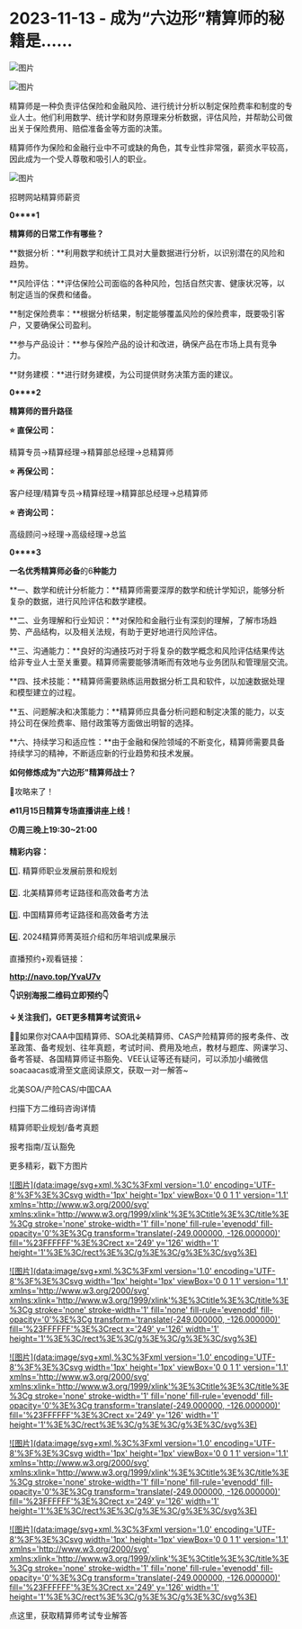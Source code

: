 # 2023-11-13 - 成为“六边形”精算师的秘籍是……

![图片](https://mmbiz.qpic.cn/mmbiz_jpg/mK3FpI9af4kg4PH3You8v1p2s4zAl35ZxNnxg0MdNmVTvH2IJcatox7FnBcNAnYE4JN8ZPBDeK1yLvRwqaptmA/640?wx_fmt=jpeg&tp=webp&wxfrom=5&wx_lazy=1)

![图片](https://mmbiz.qpic.cn/mmbiz_gif/mK3FpI9af4kg4PH3You8v1p2s4zAl35ZQkpnCFrL4sxibTsCHduia44N0WRpw0ibe62rGfxowYB0ZzQROPDAlhh3Q/640?wx_fmt=gif&tp=webp&wxfrom=5&wx_lazy=1)

精算师是一种负责评估保险和金融风险、进行统计分析以制定保险费率和制度的专业人士。他们利用数学、统计学和财务原理来分析数据，评估风险，并帮助公司做出关于保险费用、赔偿准备金等方面的决策。

精算师作为保险和金融行业中不可或缺的角色，其专业性非常强，薪资水平较高，因此成为一个受人尊敬和吸引人的职业。

![图片](https://mmbiz.qpic.cn/sz_mmbiz_png/mK3FpI9af4nmKXkIOYnvhWJic5cga0nbRNXFJt2qn0cDDRmhwkgLUWrib44ypNaPNMYe3XTHMib2rcVpCGrZXGy6Q/640?wx_fmt=png&tp=webp&wxfrom=5&wx_lazy=1)

招聘网站精算师薪资

**0****1**

**精算师的日常工作有哪些？**

**数据分析：**利用数学和统计工具对大量数据进行分析，以识别潜在的风险和趋势。

**风险评估：**评估保险公司面临的各种风险，包括自然灾害、健康状况等，以制定适当的保费和储备。

**制定保险费率：**根据分析结果，制定能够覆盖风险的保险费率，既要吸引客户，又要确保公司盈利。

**参与产品设计：**参与保险产品的设计和改进，确保产品在市场上具有竞争力。

**财务建模：**进行财务建模，为公司提供财务决策方面的建议。

**0****2**

**精算师的晋升路径**

**⭐ 直保公司：**

精算专员→精算经理→精算部总经理→总精算师

**⭐ 再保公司：**

客户经理/精算专员→精算经理→精算部总经理→总精算师

**⭐ 咨询公司：**

高级顾问→经理→高级经理→总监

**0****3**

**一名优秀精算师必备**的6**种能力**

**一、数学和统计分析能力：**精算师需要深厚的数学和统计学知识，能够分析复杂的数据，进行风险评估和数学建模。

**二、业务理解和行业知识：**对保险和金融行业有深刻的理解，了解市场趋势、产品结构，以及相关法规，有助于更好地进行风险评估。

**三、沟通能力：**良好的沟通技巧对于将复杂的数学概念和风险评估结果传达给非专业人士至关重要。精算师需要能够清晰而有效地与业务团队和管理层交流。

**四、技术技能：**精算师需要熟练运用数据分析工具和软件，以加速数据处理和模型建立的过程。

**五、问题解决和决策能力：**精算师应具备分析问题和制定决策的能力，以支持公司在保险费率、赔付政策等方面做出明智的选择。

**六、持续学习和适应性：**由于金融和保险领域的不断变化，精算师需要具备持续学习的精神，不断适应新的行业趋势和技术发展。

**如何修炼成为"六边形"精算师战士？**


👏攻略来了！

**🔥11月15日精算专场直播讲座上线！**

**🕖周三晚上19:30~21:00**

**精彩内容：**

1️⃣. 精算师职业发展前景和规划

2️⃣. 北美精算师考证路径和高效备考方法

3️⃣. 中国精算师考证路径和高效备考方法

4️⃣. 2024精算师菁英班介绍和历年培训成果展示  
  
直播预约+观看链接：

**http://navo.top/YvaU7v**

**👇识别海报二维码立即预约👇**


**↓关注我们，GET更多精算考试资讯↓**

💁‍♀️如果你对CAA中国精算师、SOA北美精算师、CAS产险精算师的报考条件、改革政策、备考规划、往年真题，考试时间、费用及地点，教材与题库、网课学习、备考答疑、各国精算师证书豁免、VEE认证等还有疑问，可以添加小编微信soacaacas或滑至文底阅读原文，获取一对一解答~

北美SOA/产险CAS/中国CAA

扫描下方二维码咨询详情


精算师职业规划/备考真题

报考指南/互认豁免



更多精彩，戳下方图片


[![图片](data:image/svg+xml,%3C%3Fxml version='1.0' encoding='UTF-8'%3F%3E%3Csvg width='1px' height='1px' viewBox='0 0 1 1' version='1.1' xmlns='http://www.w3.org/2000/svg' xmlns:xlink='http://www.w3.org/1999/xlink'%3E%3Ctitle%3E%3C/title%3E%3Cg stroke='none' stroke-width='1' fill='none' fill-rule='evenodd' fill-opacity='0'%3E%3Cg transform='translate(-249.000000, -126.000000)' fill='%23FFFFFF'%3E%3Crect x='249' y='126' width='1' height='1'%3E%3C/rect%3E%3C/g%3E%3C/g%3E%3C/svg%3E)](http://mp.weixin.qq.com/s?__biz=Mzg5ODgxNDE0NQ==&mid=2247496095&idx=1&sn=1652ad043d7583602c430bfc3007aac3&chksm=c05e6831f729e127b771f250531ddbc5e5fa382e199b4a6f49c73a6c8a3b21102ab8fe3e879f&scene=21#wechat_redirect)

[![图片](data:image/svg+xml,%3C%3Fxml version='1.0' encoding='UTF-8'%3F%3E%3Csvg width='1px' height='1px' viewBox='0 0 1 1' version='1.1' xmlns='http://www.w3.org/2000/svg' xmlns:xlink='http://www.w3.org/1999/xlink'%3E%3Ctitle%3E%3C/title%3E%3Cg stroke='none' stroke-width='1' fill='none' fill-rule='evenodd' fill-opacity='0'%3E%3Cg transform='translate(-249.000000, -126.000000)' fill='%23FFFFFF'%3E%3Crect x='249' y='126' width='1' height='1'%3E%3C/rect%3E%3C/g%3E%3C/g%3E%3C/svg%3E)](http://mp.weixin.qq.com/s?__biz=Mzg5ODgxNDE0NQ==&mid=2247493501&idx=1&sn=7620e474746373a659fe5ef89fbb7cd2&chksm=c05e7ed3f729f7c511ae682b3857e983df48e50f8605ed66cb2ef2297a4871ede24978a97033&scene=21#wechat_redirect)

[![图片](data:image/svg+xml,%3C%3Fxml version='1.0' encoding='UTF-8'%3F%3E%3Csvg width='1px' height='1px' viewBox='0 0 1 1' version='1.1' xmlns='http://www.w3.org/2000/svg' xmlns:xlink='http://www.w3.org/1999/xlink'%3E%3Ctitle%3E%3C/title%3E%3Cg stroke='none' stroke-width='1' fill='none' fill-rule='evenodd' fill-opacity='0'%3E%3Cg transform='translate(-249.000000, -126.000000)' fill='%23FFFFFF'%3E%3Crect x='249' y='126' width='1' height='1'%3E%3C/rect%3E%3C/g%3E%3C/g%3E%3C/svg%3E)](http://mp.weixin.qq.com/s?__biz=Mzg5ODgxNDE0NQ==&mid=2247485880&idx=1&sn=0ba2bf0e4451dec32a929e06b118121c&chksm=c05d9016f72a1900fe9894195b322250dec7c7456ca30c5cce94ae6819d30bc65094e2e2719d&scene=21#wechat_redirect)

[![图片](data:image/svg+xml,%3C%3Fxml version='1.0' encoding='UTF-8'%3F%3E%3Csvg width='1px' height='1px' viewBox='0 0 1 1' version='1.1' xmlns='http://www.w3.org/2000/svg' xmlns:xlink='http://www.w3.org/1999/xlink'%3E%3Ctitle%3E%3C/title%3E%3Cg stroke='none' stroke-width='1' fill='none' fill-rule='evenodd' fill-opacity='0'%3E%3Cg transform='translate(-249.000000, -126.000000)' fill='%23FFFFFF'%3E%3Crect x='249' y='126' width='1' height='1'%3E%3C/rect%3E%3C/g%3E%3C/g%3E%3C/svg%3E)](http://mp.weixin.qq.com/s?__biz=Mzg5ODgxNDE0NQ==&mid=2247483716&idx=1&sn=e1df2885756e4f4a72d0567ffa4690bb&chksm=c05d98eaf72a11fca6a29c8eb62754a0b92898373d1de868332308fafe026d4c456fc0f4653f&scene=21#wechat_redirect)

[![图片](data:image/svg+xml,%3C%3Fxml version='1.0' encoding='UTF-8'%3F%3E%3Csvg width='1px' height='1px' viewBox='0 0 1 1' version='1.1' xmlns='http://www.w3.org/2000/svg' xmlns:xlink='http://www.w3.org/1999/xlink'%3E%3Ctitle%3E%3C/title%3E%3Cg stroke='none' stroke-width='1' fill='none' fill-rule='evenodd' fill-opacity='0'%3E%3Cg transform='translate(-249.000000, -126.000000)' fill='%23FFFFFF'%3E%3Crect x='249' y='126' width='1' height='1'%3E%3C/rect%3E%3C/g%3E%3C/g%3E%3C/svg%3E)](http://mp.weixin.qq.com/s?__biz=Mzg5ODgxNDE0NQ==&mid=2247484305&idx=1&sn=faae400b6a109a99b390d9cf3b2e4c29&chksm=c05d9a3ff72a1329c36d211fdd502501b728c1692d079cf95ee41fd0269002f7c72cffff1ad0&scene=21#wechat_redirect)




点这里，获取精算师考试专业解答